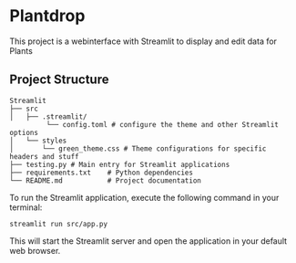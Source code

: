 # Plantdrop

This project is a webinterface with Streamlit to display and edit data for Plants
## Project Structure

```
Streamlit
├── src
│   ├── .streamlit/
         └── config.toml # configure the theme and other Streamlit options
│   └── styles
│       └── green_theme.css # Theme configurations for specific headers and stuff
├── testing.py # Main entry for Streamlit applications
├── requirements.txt    # Python dependencies
└── README.md           # Project documentation
```

To run the Streamlit application, execute the following command in your terminal:
```
streamlit run src/app.py
```

This will start the Streamlit server and open the application in your default web browser.
